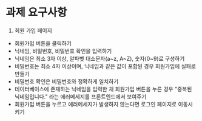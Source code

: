 # 과제 요구사항
1. 회원 가입 페이지
- 회원가입 버튼을 클릭하기
- 닉네임, 비밀번호, 비밀번호 확인을 입력하기
- 닉네임은 최소 3자 이상, 알파벳 대소문자(a~z, A~Z), 숫자(0~9)로 구성하기
- 비밀번호는 최소 4자 이상이며, 닉네임과 같은 값이 포함된 경우 회원가입에 실패로 만들기
- 비밀번호 확인은 비밀번호와 정확하게 일치하기
- 데이터베이스에 존재하는 닉네임을 입력한 채 회원가입 버튼을 누른 경우 "중복된 닉네임입니다." 라는 에러메세지를 프론트엔드에서 보여주기
- 회원가입 버튼을 누르고 에러메세지가 발생하지 않는다면 로그인 페이지로 이동시키기
